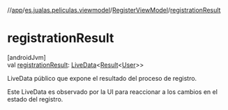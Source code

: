 //[app](../../../index.md)/[es.jualas.peliculas.viewmodel](../index.md)/[RegisterViewModel](index.md)/[registrationResult](registration-result.md)

# registrationResult

[androidJvm]\
val [registrationResult](registration-result.md): [LiveData](https://developer.android.com/reference/kotlin/androidx/lifecycle/LiveData.html)&lt;[Result](https://kotlinlang.org/api/latest/jvm/stdlib/kotlin-stdlib/kotlin/-result/index.html)&lt;[User](../../es.jualas.peliculas.data.model/-user/index.md)&gt;&gt;

LiveData público que expone el resultado del proceso de registro.

Este LiveData es observado por la UI para reaccionar a los cambios en el estado del registro.
